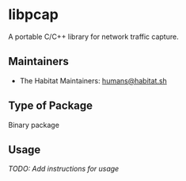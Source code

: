 # libpcap

A portable C/C++ library for network traffic capture.

## Maintainers

* The Habitat Maintainers: <humans@habitat.sh>

## Type of Package

Binary package

## Usage

*TODO: Add instructions for usage*
